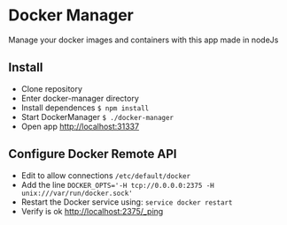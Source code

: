 # Docker Manager

Manage your docker images and containers with this app made in nodeJs

## Install
* Clone repository
* Enter docker-manager directory
* Install dependences ```$ npm install```
* Start DockerManager ```$ ./docker-manager```
* Open app [http://localhost:31337](http://localhost:31337)

## Configure Docker Remote API
* Edit to allow connections ```/etc/default/docker```
* Add the line ```DOCKER_OPTS='-H tcp://0.0.0.0:2375 -H unix:///var/run/docker.sock'```
* Restart the Docker service using: ```service docker restart```
* Verify is ok [http://localhost:2375/_ping](http://localhost:2375/_ping) 
